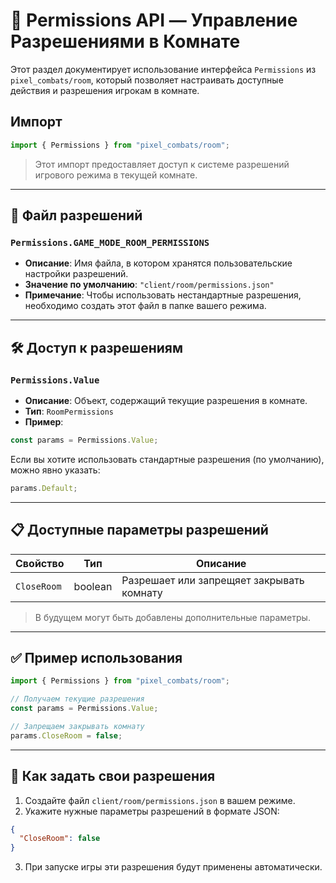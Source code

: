 
# 🔐 Permissions API — Управление Разрешениями в Комнате

Этот раздел документирует использование интерфейса `Permissions` из `pixel_combats/room`, который позволяет настраивать доступные действия и разрешения игрокам в комнате.

## Импорт

```js
import { Permissions } from "pixel_combats/room";
```

> Этот импорт предоставляет доступ к системе разрешений игрового режима в текущей комнате.

---

## 📁 Файл разрешений

### `Permissions.GAME_MODE_ROOM_PERMISSIONS`

- **Описание**: Имя файла, в котором хранятся пользовательские настройки разрешений.
- **Значение по умолчанию**: `"client/room/permissions.json"`
- **Примечание**: Чтобы использовать нестандартные разрешения, необходимо создать этот файл в папке вашего режима.

---

## 🛠 Доступ к разрешениям

### `Permissions.Value`

- **Описание**: Объект, содержащий текущие разрешения в комнате.
- **Тип**: `RoomPermissions`
- **Пример**:
```js
const params = Permissions.Value;
```

Если вы хотите использовать стандартные разрешения (по умолчанию), можно явно указать:

```js
params.Default;
```

---

## 📋 Доступные параметры разрешений

| Свойство       | Тип     | Описание                                      |
|----------------|---------|-----------------------------------------------|
| `CloseRoom`    | boolean | Разрешает или запрещяет закрывать комнату     |

> В будущем могут быть добавлены дополнительные параметры.

---

## ✅ Пример использования

```js
import { Permissions } from "pixel_combats/room";

// Получаем текущие разрешения
const params = Permissions.Value;

// Запрещаем закрывать комнату
params.CloseRoom = false;
```

---

## 🧱 Как задать свои разрешения

1. Создайте файл `client/room/permissions.json` в вашем режиме.
2. Укажите нужные параметры разрешений в формате JSON:

```json
{
  "CloseRoom": false
}
```

3. При запуске игры эти разрешения будут применены автоматически.
